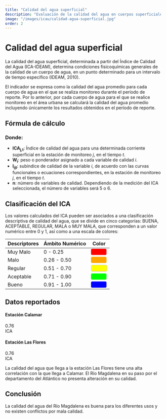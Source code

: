```yaml
---
title: "Calidad del agua superficial"
description: "Evaluación de la calidad del agua en cuerpos superficiales mediante el Índice de Calidad del Agua (ICA-IDEAM)."
image: "/images/icau/calidad-agua-superficial.jpg"
order: 2
---
```


# Calidad del agua superficial

La calidad del agua superficial, determinada a partir del Índice de Calidad del Agua (ICA-IDEAM), determina condiciones fisicoquímicas generales de la calidad de un cuerpo de agua, en un punto determinado para un intervalo de tiempo específico (IDEAM, 2010).

El indicador se expresa como la calidad del agua promedio para cada cuerpo de agua en el que se realiza monitoreo durante el período de reporte. Por lo anterior, por cada cuerpo de agua para el que se realice monitoreo en el área urbana se calculará la calidad del agua promedio incluyendo únicamente los resultados obtenidos en el período de reporte.

## Fórmula de cálculo

<!-- IMAGEN DE LA FÓRMULA -->

### Donde:

- **ICA<sub>j,t</sub>**: Índice de calidad del agua para una determinada corriente superficial en la estación de monitoreo *j*, en el tiempo *t*.
- **W<sub>i</sub>**: peso o ponderador asignado a cada variable de calidad *i*.
- **I<sub>ijt</sub>**: subíndice de calidad de la variable *i*, de acuerdo con las curvas funcionales o ecuaciones correspondientes, en la estación de monitoreo *j*, en el tiempo *t*.
- **n**: número de variables de calidad. Dependiendo de la medición del ICA seleccionada, el número de variables será 5 o 6.

## Clasificación del ICA

Los valores calculados del ICA pueden ser asociados a una clasificación descriptiva de calidad del agua, que se divide en cinco categorías: BUENA, ACEPTABLE, REGULAR, MALA o MUY MALA, que corresponden a un valor numérico entre 0 y 1, así como a una escala de colores:

| Descriptores | Ámbito Numérico | Color |
|--------------|-----------------|-------|
| Muy Malo     | 0 - 0.25        | <span style="display:inline-block;width:50px;height:20px;background:#FF0000;border-radius:4px;"></span> |
| Malo         | 0.26 - 0.50     | <span style="display:inline-block;width:50px;height:20px;background:#FFA500;border-radius:4px;"></span> |
| Regular      | 0.51 - 0.70     | <span style="display:inline-block;width:50px;height:20px;background:#FFFF00;border-radius:4px;border:1px solid #ccc;"></span> |
| Aceptable    | 0.71 - 0.90     | <span style="display:inline-block;width:50px;height:20px;background:#00FF00;border-radius:4px;"></span> |
| Bueno        | 0.91 - 1.00     | <span style="display:inline-block;width:50px;height:20px;background:#0000FF;border-radius:4px;"></span> |


## Datos reportados

<div class="data-cards">
  <div class="data-card">
    <h4>Estación Calamar</h4>
    <div class="value">0.76</div>
    <div class="label">ICA</div>
  </div>
  <div class="data-card">
    <h4>Estación Las Flores</h4>
    <div class="value">0.76</div>
    <div class="label">ICA</div>
  </div>
</div>

La calidad del agua que llega a la estación Las Flores tiene una alta correlación con la que llega a Calamar. El Río Magdalena en su paso por el departamento del Atlántico no presenta alteración en su calidad.

## Conclusión

La calidad del agua del Río Magdalena es buena para los diferentes usos y no existen conflictos por mala calidad.